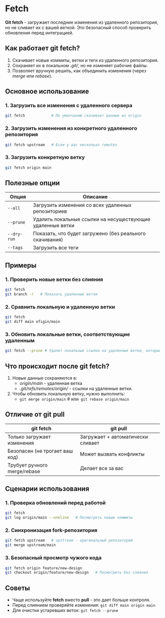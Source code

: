 # Fetch
**Git fetch** - загружает последние изменения из удаленного репозитория, но не сливает их с вашей веткой. Это безопасный способ проверить обновления перед интеграцией.
## Как работает git fetch?
1. Скачивает новые коммиты, ветки и теги из удаленного репозитория.
2. Сохраняет их в локальном *.git/*, но не изменяет рабочие файлы.
3. Позволяет вручную решить, как объединить изменения (через *merge* или *rebase*).
## Основное использование
### 1. Загрузить все изменения с удаленного сервера
```bash
git fetch            # По умолчанию скачивает данные из origin
```
### 2. Загрузить изменения из конкретного удаленного репозитория
```bash
git fetch upstream   # Если у вас несколько remotes
```
### 3. Загрузить конкретную ветку
```bash
git fetch origin main
```
## Полезные опции

| Опция       | Описание                                                   |
| ----------- | ---------------------------------------------------------- |
| `--all`     | Загрузить изменения со всех удаленных репозиториев         |
| `--prune`   | Удалить локальные ссылки на несуществующие удаленные ветки |
| `--dry-run` | Показать, что будет загружено (без реального скачивания)   |
| `--tags`    | Загрузить все теги                                         |
## Примеры
### 1. Проверить новые ветки без слияния
```bash
git fetch
git branch -r   # Показать удаленные ветки
```
### 2. Сравнить локальную и удаленную ветки
```bash
git fetch
git diff main ofigin/main
```
### 3. Обновить локальные ветки, соответствующие удаленным
```bash
git fetch --prune # Удалит локальные ссылки на удаленные ветки, которые уже удалены на сервере
```
## Что происходит после git fetch?
1. Новые данные сохраняются в:
	- *origin/main* - удаленная ветка
	- *.git/refs/remotes/origin/* - ссылки на удаленные ветки.
2. Чтобы обновить локальную ветку, нужно выполнить:
	- `git merge origin/main`   # или` git rebase origin/main`
## Отличие от git pull

| git fetch                      | git pull                          |
| ------------------------------ | --------------------------------- |
| Только загружает изменения     | Загружает + автоматически сливает |
| Безопасен (не трогает ваш код) | Может вызвать конфликты           |
| Трубует ручного merge/rebase   | Делает все за вас                 |
## Сценарии использования
### 1. Проверка обновлений перед работой
```bash
git fetch
git log origin/main --oneline   # Посмотреть новые коммиты
```
### 2. Синхронизация fork-репозитория
```bash
git fetch upstream   # upstream - оригинальный репозиторий
git merge upstream/main
```
### 3. Безопасный просмотр чужого кода
```bash
git fetch origin feature/new-design
git checkout origin/feature/new-design   # Посмотреть без слияния
```
## Советы
- Чаще используйте **fetch** вместо **pull** - это дает больше контроля.
- Перед слиянием проверяйте изменения:
`git diff main origin main`
- Для очистки устаревших веток:
`git fetch --prune`